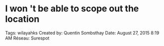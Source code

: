 # I won 't be able to scope out the location

Tags: wilayahks
Created by: Quentin Sombsthay
Date: August 27, 2015 8:19 AM
Réseau: Surespot
